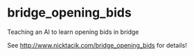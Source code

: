 # bridge_opening_bids
Teaching an AI to learn opening bids in bridge

See http://www.nicktacik.com/bridge_opening_bids for details!
